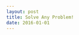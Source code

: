```yaml
---
layout: post
title: Solve Any Problem!
date: 2016-01-01
---
```


<!-- http://stackoverflow.com/questions/14824453/rails-raw-sql-example -->
